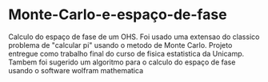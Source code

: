 # Monte-Carlo-e-espaço-de-fase
Calculo do espaço de fase de um OHS.
Foi usado uma extensao do classico problema de "calcular pi" usando o metodo de Monte Carlo. Projeto entregue como trabalho final do curso de fisica estatistica da Unicamp.
Tambem foi sugerido um algoritmo para o calculo do espaço de fase usando o software wolfram mathematica
